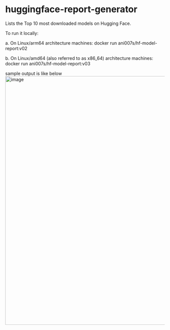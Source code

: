 # huggingface-report-generator

Lists the Top 10 most downloaded models on Hugging Face.

To run it locally:

a. On Linux/arm64 architecture machines: docker run ani007s/hf-model-report:v02

b. On Linux/amd64 (also referred to as x86_64) architecture machines: docker run ani007s/hf-model-report:v03

sample output is like below
<img width="785" alt="image" src="https://github.com/Aniruddha-VS/huggingface-report-generator/assets/69744463/73e13ef8-855f-475f-ae15-ecaf83ccd14a">
